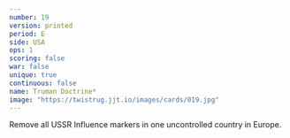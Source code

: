 ```yaml
---
number: 19
version: printed
period: E
side: USA
ops: 1
scoring: false
war: false
unique: true
continuous: false
name: Truman Doctrine*
image: "https://twistrug.jjt.io/images/cards/019.jpg"
---
```

Remove all USSR Influence markers in one uncontrolled country in Europe.
